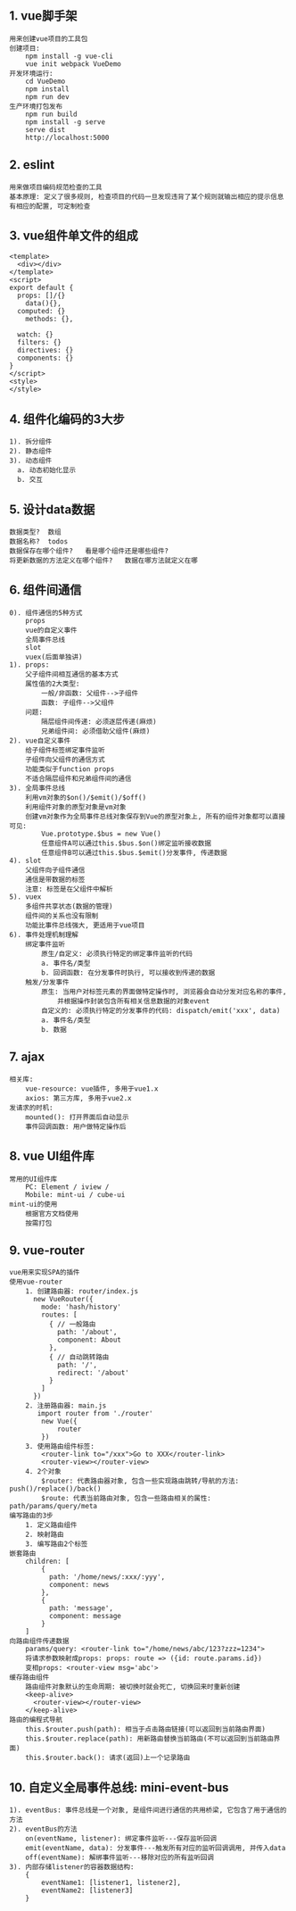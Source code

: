 ## 1. vue脚手架
    用来创建vue项目的工具包
    创建项目:
        npm install -g vue-cli
        vue init webpack VueDemo
    开发环境运行:
        cd VueDemo
        npm install
        npm run dev
    生产环境打包发布
        npm run build
        npm install -g serve
        serve dist
        http://localhost:5000


## 2. eslint
    用来做项目编码规范检查的工具
    基本原理: 定义了很多规则, 检查项目的代码一旦发现违背了某个规则就输出相应的提示信息
    有相应的配置, 可定制检查

## 3. vue组件单文件的组成
    <template>
      <div></div>
    </template>
    <script>
    export default {
      props: []/{}
        data(){},
      computed: {}
        methods: {},

      watch: {}
      filters: {}
      directives: {}
      components: {}
    }
    </script>
    <style>
    </style>

## 4. 组件化编码的3大步
    1). 拆分组件
    2). 静态组件
    3). 动态组件
      a. 动态初始化显示
      b. 交互

## 5. 设计data数据
    数据类型?  数组
    数据名称?  todos
    数据保存在哪个组件?   看是哪个组件还是哪些组件?
    将更新数据的方法定义在哪个组件?   数据在哪方法就定义在哪

## 6. 组件间通信
    0). 组件通信的5种方式
        props
        vue的自定义事件
        全局事件总线
        slot
        vuex(后面单独讲)
    1). props:
        父子组件间相互通信的基本方式
        属性值的2大类型:
            一般/非函数: 父组件-->子组件
            函数: 子组件-->父组件
        问题:
            隔层组件间传递: 必须逐层传递(麻烦)
            兄弟组件间: 必须借助父组件(麻烦)
    2). vue自定义事件
        给子组件标签绑定事件监听
        子组件向父组件的通信方式
        功能类似于function props
        不适合隔层组件和兄弟组件间的通信
    3). 全局事件总线
        利用vm对象的$on()/$emit()/$off()
        利用组件对象的原型对象是vm对象
        创建vm对象作为全局事件总线对象保存到Vue的原型对象上, 所有的组件对象都可以直接可见:
            Vue.prototype.$bus = new Vue()
            任意组件A可以通过this.$bus.$on()绑定监听接收数据
            任意组件B可以通过this.$bus.$emit()分发事件, 传递数据
    4). slot
        父组件向子组件通信
        通信是带数据的标签
        注意: 标签是在父组件中解析
    5). vuex
        多组件共享状态(数据的管理)
        组件间的关系也没有限制
        功能比事件总线强大, 更适用于vue项目
    6). 事件处理机制理解
        绑定事件监听
            原生/自定义: 必须执行特定的绑定事件监听的代码
            a. 事件名/类型
            b. 回调函数: 在分发事件时执行, 可以接收到传递的数据
        触发/分发事件
            原生: 当用户对标签元素的界面做特定操作时, 浏览器会自动分发对应名称的事件, 
                并根据操作封装包含所有相关信息数据的对象event
            自定义的: 必须执行特定的分发事件的代码: dispatch/emit('xxx', data)
            a. 事件名/类型
            b. 数据
## 7. ajax
    相关库:
        vue-resource: vue插件, 多用于vue1.x
        axios: 第三方库, 多用于vue2.x
    发请求的时机:
        mounted(): 打开界面后自动显示
        事件回调函数: 用户做特定操作后

## 8. vue UI组件库
    常用的UI组件库
        PC: Element / iview /
        Mobile: mint-ui / cube-ui
    mint-ui的使用
        根据官方文档使用
        按需打包

## 9. vue-router
    vue用来实现SPA的插件
    使用vue-router
        1. 创建路由器: router/index.js
          new VueRouter({
            mode: 'hash/history'
            routes: [
              { // 一般路由
                path: '/about',
                component: About
              },
              { // 自动跳转路由
                path: '/',
                redirect: '/about'
              }
            ]
          })
        2. 注册路由器: main.js
           import router from './router'
           	new Vue({
           		router
           	})
        3. 使用路由组件标签:
           	<router-link to="/xxx">Go to XXX</router-link>
           	<router-view></router-view>
        4. 2个对象
            $router: 代表路由器对象, 包含一些实现路由跳转/导航的方法: push()/replace()/back()
            $route: 代表当前路由对象, 包含一些路由相关的属性: path/params/query/meta
    编写路由的3步
        1. 定义路由组件
        2. 映射路由
        3. 编写路由2个标签
    嵌套路由
        children: [
            {
              path: '/home/news/:xxx/:yyy',
              component: news
            },
            {
              path: 'message',
              component: message
            }
        ]
    向路由组件传递数据
        params/query: <router-link to="/home/news/abc/123?zzz=1234">
        将请求参数映射成props: props: route => ({id: route.params.id})
        变相props: <router-view msg='abc'>
    缓存路由组件
        路由组件对象默认的生命周期: 被切换时就会死亡, 切换回来时重新创建
        <keep-alive>
          <router-view></router-view>
        </keep-alive>
    路由的编程式导航
        this.$router.push(path): 相当于点击路由链接(可以返回到当前路由界面)
        this.$router.replace(path): 用新路由替换当前路由(不可以返回到当前路由界面)
        this.$router.back(): 请求(返回)上一个记录路由

## 10. 自定义全局事件总线: mini-event-bus
	1). eventBus: 事件总线是一个对象, 是组件间进行通信的共用桥梁, 它包含了用于通信的方法
	2). eventBus的方法
		on(eventName, listener): 绑定事件监听---保存监听回调
		emit(eventName, data): 分发事件---触发所有对应的监听回调调用, 并传入data
		off(eventName): 解绑事件监听---移除对应的所有监听回调
	3). 内部存储listener的容器数据结构:
		{
			eventName1: [listener1, listener2],
			eventName2: [listener3]
		}

